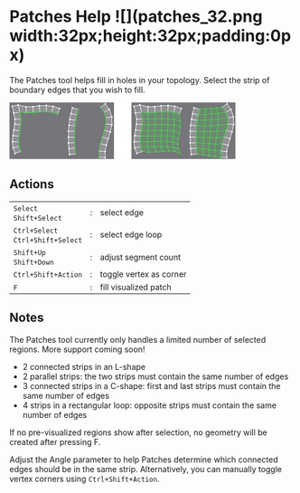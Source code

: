# Patches Help ![](patches_32.png width:32px;height:32px;padding:0px)

The Patches tool helps fill in holes in your topology.
Select the strip of boundary edges that you wish to fill.

![](help_patches_2sides_beforeafter.png)

## Actions

|  |  |  |
| --- | --- | --- |
| `Select` <br> `Shift+Select` | : | select edge |
| `Ctrl+Select` <br> `Ctrl+Shift+Select` | : | select edge loop |
| `Shift+Up` <br> `Shift+Down` | : | adjust segment count |
| `Ctrl+Shift+Action` | : | toggle vertex as corner |
| `F` | : | fill visualized patch |

## Notes

The Patches tool currently only handles a limited number of selected regions.
More support coming soon!

- 2 connected strips in an L-shape
- 2 parallel strips: the two strips must contain the same number of edges
- 3 connected strips in a C-shape: first and last strips must contain the same number of edges
- 4 strips in a rectangular loop: opposite strips must contain the same number of edges


If no pre-visualized regions show after selection, no geometry will be created after pressing F.

Adjust the Angle parameter to help Patches determine which connected edges should be in the same strip.
Alternatively, you can manually toggle vertex corners using `Ctrl+Shift+Action`.
